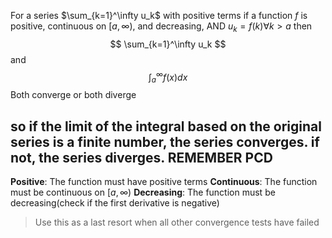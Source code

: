 For a series $\sum_{k=1}^\infty u_k$ with positive terms if a function $f$ is positive, continuous on $[a, \infty)$, and decreasing, AND $u_k = f(k)\forall k>a$  then
$$
\sum_{k=1}^\infty u_k 
$$
and
$$
\int^\infty_af(x)dx
$$
Both converge or both diverge

so if the limit of the integral based on the original series is a finite number, the series converges. if not, the series diverges. 
REMEMBER PCD
---
**Positive**: The function must have positive terms
**Continuous**: The function must be continuous on $[a, \infty)$
**Decreasing**: The function must be decreasing(check if the first derivative is negative)

>Use this as a last resort when all other convergence tests have failed

